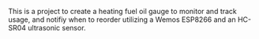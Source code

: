 This is a project to create a heating fuel oil gauge to monitor and track usage, and notifiy when to reorder utilizing a Wemos ESP8266 and an HC-SR04 ultrasonic sensor.  
